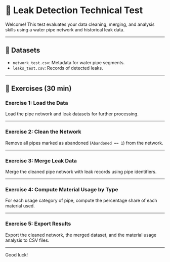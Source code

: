 # 🧪 Leak Detection Technical Test

Welcome! This test evaluates your data cleaning, merging, and analysis skills using a water pipe network and historical leak data.

---

## 📁 Datasets

- `network_test.csv`: Metadata for water pipe segments.
- `leaks_test.csv`: Records of detected leaks.

---

## 🧭 Exercises (30 min)

### **Exercise 1: Load the Data**
Load the pipe network and leak datasets for further processing.

---

### **Exercise 2: Clean the Network**
Remove all pipes marked as abandoned (`Abandoned == 1`) from the network.

---

### **Exercise 3: Merge Leak Data**
Merge the cleaned pipe network with leak records using pipe identifiers.

---

### **Exercise 4: Compute Material Usage by Type**
For each usage category of pipe, compute the percentage share of each material used.

---

### **Exercise 5: Export Results**
Export the cleaned network, the merged dataset, and the material usage analysis to CSV files.

---

Good luck!
